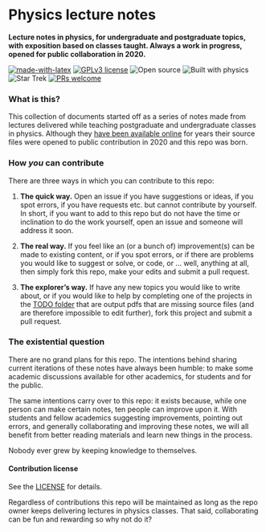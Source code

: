 # Physics lecture notes

**Lecture notes in physics, for undergraduate and postgraduate topics, with exposition based on classes taught. Always a work in progress, opened for public collaboration in 2020.**

[![made-with-latex](https://img.shields.io/badge/Made%20with-LaTeX-1f425f.svg?style=flat-square)](https://www.latex-project.org/)
[![GPLv3 license](https://img.shields.io/badge/License-GPLv3-blue.svg?style=flat-square)](http://perso.crans.org/besson/LICENSE.html)
![Open source](https://img.shields.io/badge/O-Open%20source-ff69b4?style=flat-square)
![Built with physics](https://img.shields.io/badge/Built%20with-Physics-blue?style=flat-square)
![Star Trek](https://img.shields.io/badge/🖖-Star%20Trek-red?style=flat-square)
[![PRs welcome](https://img.shields.io/badge/Make%20a-pull%20request-blueviolet?style=flat-square)](http://makeapullrequest.com)

### What is this?

This collection of documents started off as a series of notes made from lectures delivered while teaching postgraduate and undergraduate classes in physics. Although they [have been available online](https://vhbelvadi.com/teaching) for years their source files were opened to public contribution in 2020 and this repo was born.

### How *you* can contribute

There are three ways in which you can contribute to this repo:

1. **The quick way.** Open an issue if you have suggestions or ideas, if you spot errors, if you have requests etc. but cannot contribute by yourself. In short, if you want to add to this repo but do not have the time or inclination to do the work yourself, open an issue and someone will address it soon.

2. **The real way.** If you feel like an (or a bunch of) improvement(s) can be made to existing content, or if you spot errors, or if there are problems you would like to suggest or solve, or code, or ... well, anything at all, then simply fork this repo, make your edits and submit a pull request.

3. **The explorer’s way.** If have any new topics you would like to write about, or if you would like to help by completing one of the projects in the [TODO folder](https://github.com/vhbelvadi/Physics-lecture-notes/tree/master/TODO) that are output pdfs that are missing source files (and are therefore impossible to edit further), fork this project and submit a pull request.

### The existential question

There are no grand plans for this repo. The intentions behind sharing current iterations of these notes have always been humble: to make some academic discussions available for other academics, for students and for the public.

The same intentions carry over to this repo: it exists because, while one person can make certain notes, ten people can improve upon it. With students and fellow academics suggesting improvements, pointing out errors, and generally collaborating and improving these notes, we will all benefit from better reading materials and learn new things in the process.

Nobody ever grew by keeping knowledge to themselves.

#### Contribution license

See the [LICENSE](https://github.com/vhbelvadi/Physics-lecture-notes/blob/master/LICENSE) for details.

Regardless of contributions this repo will be maintained as long as the repo owner keeps delivering lectures in physics classes. That said, collaborating can be fun and rewarding so why not do it?
